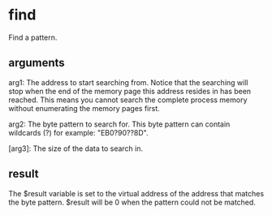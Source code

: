 # find

Find a pattern.

## arguments

arg1: The address to start searching from. Notice that the searching will stop when the end of the memory page this address resides in has been reached. This means you cannot search the complete process memory without enumerating the memory pages first.

arg2: The byte pattern to search for. This byte pattern can contain wildcards (?) for example: "EB0?90??8D".

\[arg3\]: The size of the data to search in.

## result

The $result variable is set to the virtual address of the address that matches the byte pattern. $result will be 0 when the pattern could not be matched.


